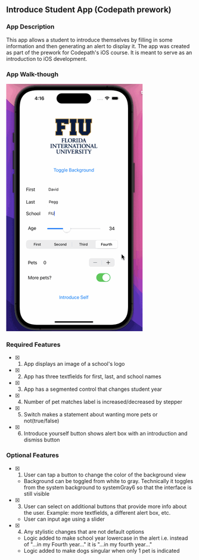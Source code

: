 ## Introduce Student App (Codepath prework)

### App Description

This app allows a student to introduce themselves by filling in some information and then generating an alert to display it. The app was created as part of the prework for Codepath's iOS course. It is meant to serve as an introduction to iOS development.

### App Walk-though

<!-- <img src="YOUR_GIF_URL_HERE" width=200><br> OR <img src="YOUR_GIF_PATH" width=200><br> -->
<!-- <img src="https://imgur.com/KNhHMaX.gif"><br> -->
![App Walkthrough](https://github.com/iamdpegg/codepath-prework/blob/main/introduce_student.gif)

### Required Features

- [X] 1. App displays an image of a school's logo
- [X] 2. App has three textfields for first, last, and school names
- [X] 3. App has a segmented control that changes student year
- [X] 4. Number of pet matches label is increased/decreased by stepper
- [X] 5. Switch makes a statement about wanting more pets or not(true/false) 
- [X] 6. Introduce yourself button shows alert box with an introduction and dismiss button

### Optional Features

- [X] 1. User can tap a button to change the color of the background view
    - Background can be toggled from white to gray. Technically it toggles from the system background to systemGray6 so that the interface is still visible
- [X] 3. User can select on additional buttons that provide more info about the user. Example: more textfields, a different alert box, etc. 
    - User can input age using a slider
- [X] 4. Any stylistic changes that are not default options 
    - Logic added to make school year lowercase in the alert i.e. instead of "...in my Fourth year..." it is "...in my fourth year..."
    - Logic added to make dogs singular when only 1 pet is indicated
